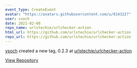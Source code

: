 ```yaml
---
event_type: CreateEvent
avatar: "https://avatars.githubusercontent.com/u/814322?"
user: vsoch
date: 2021-02-08
repo_name: urlstechie/urlchecker-action
html_url: https://github.com/urlstechie/urlchecker-action
repo_url: https://github.com/urlstechie/urlchecker-action
---
```


<a href='https://github.com/vsoch' target='_blank'>vsoch</a> created a new tag, 0.2.3 at <a href='https://github.com/urlstechie/urlchecker-action' target='_blank'>urlstechie/urlchecker-action</a>

<a href='https://github.com/urlstechie/urlchecker-action' target='_blank'>View Repository</a>